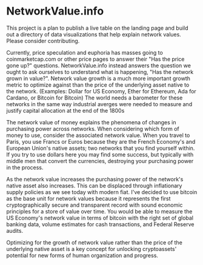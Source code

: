 # NetworkValue.info

This project is a plan to publish a live table on the landing page and build out a directory of data visualizations 
that help explain network values.
Please consider contributing.

Currently, price speculation and euphoria has masses going to coinmarketcap.com or other price pages to answer their
"Has the price gone up?" questions.
NetworkValue.info instead answers the question we ought to ask ourselves to understand what is happening,
"Has the network grown in value?".
Network value growth is a much more important growth metric to optimize against than the price of the underlying
asset native to the network. (Examples: Dollar for US Economy, Ether for Ethereum, Ada for Cardano, or Bitcoin for
Bitcoin)
The world needs a barometer for these networks in the same way industrial averges were needed to measure and justify 
capital allocation at the end of the 1800s

The network value of money explains the phenomena of changes in purchasing power across networks.
When considering which form of money to use, consider the associated network value.
When you travel to Paris, you use Francs or Euros because they are the French Economy's and European Union's native 
assets; two networks that you find yourself within.
If you try to use dollars here you may find some success, but typically with middle men that convert the currencies, 
destroying your purchasing power in the process.

As the network value increases the purchasing power of the network's native asset also increases.
This can be displaced through inflationary supply policies as we see today with modern fiat.
I've decided to use bitcoin as the base unit for network values because it represents the first cryptographically 
secure and transparent record with sound economic principles for a store of value over time.
You would be able to measure the US Economy's network value in terms of bitcoin with the right set of global banking 
data, volume estimates for cash transactions, and Federal Reserve audits.

Optimizing for the growth of network value rather than the price of the underlying native asset is a key concept for
unlocking cryptoassets' potential for new forms of human organization and progress.

